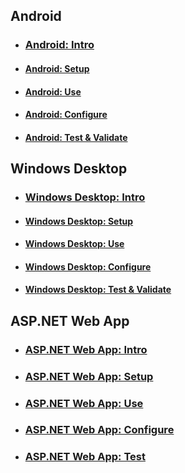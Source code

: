 ## Android
- ### [Android: Intro](active-directory-mobileanddesktopapp-android-introduction.md)
- #### [Android: Setup](active-directory-mobileanddesktopapp-android-setup.md)
- #### [Android: Use](active-directory-mobileanddesktopapp-android-use.md)
- #### [Android: Configure](active-directory-mobileanddesktopapp-android-configure.md)
- #### [Android: Test & Validate](active-directory-mobileanddesktopapp-android-test.md)

## Windows Desktop

- ### [Windows Desktop: Intro](active-directory-mobileanddesktopapp-windowsdesktop-introduction.md)
- #### [Windows Desktop: Setup](active-directory-mobileanddesktopapp-windowsdesktop-setup.md)
- #### [Windows Desktop: Use](active-directory-mobileanddesktopapp-windowsdesktop-use.md)
- #### [Windows Desktop: Configure](active-directory-mobileanddesktopapp-windowsdesktop-configure.md)
- #### [Windows Desktop: Test & Validate](active-directory-mobileanddesktopapp-windowsdesktop-test.md)

## ASP.NET Web App

- ### [ASP.NET Web App: Intro](active-directory-serversidewebapp-aspnetwebappowin-introduction.md)
- ### [ASP.NET Web App: Setup](active-directory-serversidewebapp-aspnetwebappowin-setup.md)
- ### [ASP.NET Web App: Use](active-directory-serversidewebapp-aspnetwebappowin-use.md)
- ### [ASP.NET Web App: Configure](active-directory-serversidewebapp-aspnetwebappowin-configure.md)
- ### [ASP.NET Web App: Test](active-directory-serversidewebapp-aspnetwebappowin-test.md)

